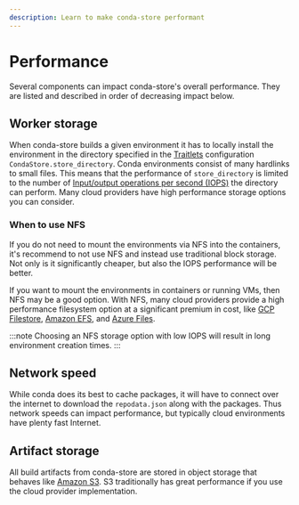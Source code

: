```yaml
---
description: Learn to make conda-store performant
---
```


# Performance

Several components can impact conda-store's overall performance.
They are listed and described in order of decreasing impact below.

## Worker storage

When conda-store builds a given environment it has to locally install the environment in the directory specified in the [Traitlets][traitlets] configuration `CondaStore.store_directory`.
Conda environments consist of many hardlinks to small files.
This means that the performance of `store_directory` is limited to the number of
[Input/output operations per second (IOPS)][IOPS-wikipedia] the directory can
perform.
Many cloud providers have high performance storage options you can consider.

### When to use NFS

If you do not need to mount the environments via NFS into the containers, it's recommend to not use NFS and instead use traditional block storage.
Not only is it significantly cheaper, but also the IOPS performance will be better.

If you want to mount the environments in containers or running VMs, then NFS
may be a good option.
With NFS, many cloud providers provide a high performance filesystem option at a significant premium in cost, like [GCP Filestore][gcp-filestore], [Amazon EFS][aws-efs], and [Azure Files][azure-files].

:::note
Choosing an NFS storage option with low IOPS will result in long environment
creation times.
:::

## Network speed

While conda does its best to cache packages, it will have to connect over the internet
to download the `repodata.json` along with the packages.
Thus network speeds can impact performance, but typically cloud environments have plenty fast Internet.

## Artifact storage

All build artifacts from conda-store are stored in object storage that behaves like [Amazon S3][amazon-s3].
S3 traditionally has great performance if you use the cloud provider implementation.

<!-- External links -->

[amazon-s3]: https://aws.amazon.com/s3/
[traitlets]: https://traitlets.readthedocs.io/en/stable/using_traitlets.html
[iops-wikipedia]: https://en.wikipedia.org/wiki/IOPS
[gcp-filestore]: https://cloud.google.com/filestore/docs/performance#expected_performance
[aws-efs]: https://aws.amazon.com/efs/features/
[azure-files]: https://docs.microsoft.com/en-us/azure/storage/files/understanding-billing#provisioning-method
